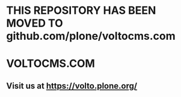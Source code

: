 # THIS REPOSITORY HAS BEEN MOVED TO github.com/plone/voltocms.com

# VOLTOCMS.COM

## Visit us at https://volto.plone.org/
